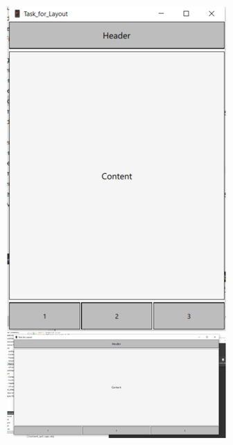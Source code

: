 ![Screenshot](https://github.com/Mishanya666/qml/blob/main/qml_2/2024-12-12_01-14-22.png)
![Screenshot](https://github.com/Mishanya666/qml/blob/main/qml_2/2024-12-12_01-14-52.png)
